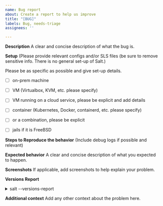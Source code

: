 ```yaml
---
name: Bug report
about: Create a report to help us improve
title: "[BUG]"
labels: Bug, needs-triage
assignees: ''

---
```


**Description**
A clear and concise description of what the bug is.

**Setup**
(Please provide relevant configs and/or SLS files (be sure to remove sensitive info. There is no general set-up of Salt.)

Please be as specific as possible and give set-up details.

- [ ] on-prem machine
- [ ] VM (Virtualbox, KVM, etc. please specify)
- [ ] VM running on a cloud service, please be explicit and add details
- [ ] container (Kubernetes, Docker, containerd, etc. please specify)
- [ ] or a combination, please be explicit
- [ ] jails if it is FreeBSD

  
**Steps to Reproduce the behavior**
(Include debug logs if possible and relevant)

**Expected behavior**
A clear and concise description of what you expected to happen.

**Screenshots**
If applicable, add screenshots to help explain your problem.

**Versions Report**
<details><summary>salt --versions-report</summary>
(Provided by running salt --versions-report. Please also mention any differences in master/minion versions.) 

```yaml
PASTE HERE
```
</details>

**Additional context**
Add any other context about the problem here.
